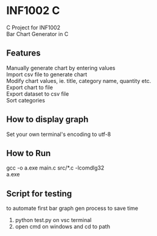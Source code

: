 # INF1002 C
C Project for INF1002   
Bar Chart Generator in C

## Features
Manually generate chart by entering values  
Import csv file to generate chart  
Modify chart values, ie. title, category name, quantity etc.  
Export chart to file  
Export dataset to csv file  
Sort categories  

## How to display graph
Set your own terminal's encoding to utf-8

## How to Run
gcc -o a.exe main.c src/*.c -lcomdlg32   
a.exe

## Script for testing
to automate first bar graph gen process to save time
1. python test.py on vsc terminal
2. open cmd on windows and cd to path